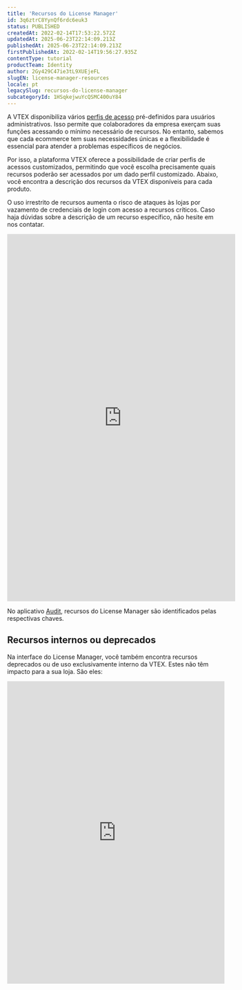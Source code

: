 ```yaml
---
title: 'Recursos do License Manager'
id: 3q6ztrC8YynQf6rdc6euk3
status: PUBLISHED
createdAt: 2022-02-14T17:53:22.572Z
updatedAt: 2025-06-23T22:14:09.213Z
publishedAt: 2025-06-23T22:14:09.213Z
firstPublishedAt: 2022-02-14T19:56:27.935Z
contentType: tutorial
productTeam: Identity
author: 2Gy429C47ie3tL9XUEjeFL
slugEN: license-manager-resources
locale: pt
legacySlug: recursos-do-license-manager
subcategoryId: 1HSqkejwuYcQSMC400uY84
---
```


A VTEX disponibiliza vários [perfis de acesso](/pt/tutorial/perfis-de-acesso--7HKK5Uau2H6wxE1rH5oRbc) pré-definidos para usuários administrativos. Isso permite que colaboradores da empresa exerçam suas funções acessando o mínimo necessário de recursos. No entanto, sabemos que cada ecommerce tem suas necessidades únicas e a flexibilidade é essencial para atender a problemas específicos de negócios. 

Por isso, a plataforma VTEX oferece a possibilidade de criar perfis de acessos customizados, permitindo que você escolha precisamente quais recursos poderão ser acessados por um dado perfil customizado. Abaixo, você encontra a descrição dos recursos da VTEX disponíveis para cada produto.

<div class="alert alert-danger">
  <p>O uso irrestrito de recursos aumenta o risco de ataques às lojas por vazamento de credenciais de login com acesso a recursos críticos.
    Caso haja dúvidas sobre a descrição de um recurso específico, não hesite em nos contatar.</p>
</div>

<iframe src="https://help.vtex.com/tables/resources/pt" title="Recursos do License Manager" frameBorder="0" width="105%" height="850"></iframe>

<div class = "alert alert-info">
  <p>No aplicativo <a href="https://help.vtex.com/pt/tutorial/audit--5RXf9WJ5YLFBcS8q8KcxTA">Audit</a>, recursos do License Manager são identificados pelas respectivas chaves.</p>
</div>

## Recursos internos ou deprecados

Na interface do License Manager, você também encontra recursos deprecados ou de uso exclusivamente interno da VTEX. Estes não têm impacto para a sua loja. São eles:

<iframe src="https://help.vtex.com/tables/internalresources/pt" title="Recursos internos e deprecados" frameBorder="0" width="100%" height="700"></iframe>

